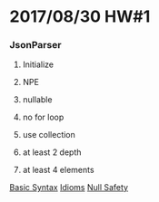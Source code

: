
# 2017/08/30 HW#1


### JsonParser 
1. Initialize
2. NPE
3. nullable
4. no for loop
5. use collection

1. at least 2 depth 
2. at least 4 elements 


 [Basic Syntax](https://kotlinlang.org/docs/reference/basic-syntax.html) 
 [Idioms](https://kotlinlang.org/docs/reference/idioms.html) 
 [Null Safety](https://kotlinlang.org/docs/reference/null-safety.html) 
